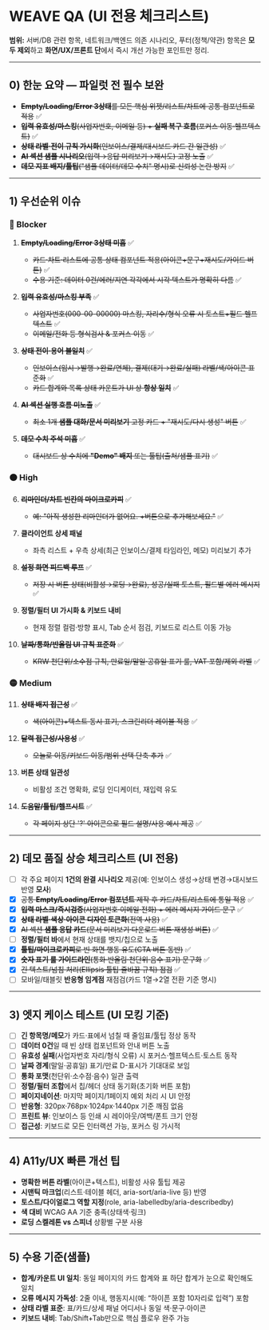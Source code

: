 # WEAVE QA (UI 전용 체크리스트)

**범위:** 서버/DB 관련 항목, 네트워크/백엔드 의존 시나리오, 푸터(정책/약관) 항목은 **모두 제외**하고 **화면/UX/프론트 단**에서 즉시 개선 가능한 포인트만 정리.

---

## 0) 한눈 요약 — 파일럿 전 필수 보완

- ~~**Empty/Loading/Error 3상태**를 모든 핵심 위젯/리스트/차트에 공통 컴포넌트로 적용~~ ✅
- ~~**입력 유효성/마스킹**(사업자번호, 이메일 등) + **실패 복구 흐름**(포커스 이동·헬프텍스트)~~ ✅
- ~~**상태 라벨·전이 규칙 가시화**(인보이스/결제/대시보드 카드 간 일관성)~~ ✅
- ~~**AI 섹션 샘플 시나리오**(입력→응답 미리보기→재시도) 고정 노출~~ ✅
- ~~**데모 지표 배지/툴팁**("샘플 데이터/데모 수치" 명시)로 신뢰성 논란 방지~~ ✅

---

## 1) 우선순위 이슈

### 🔴 Blocker

1. ~~**Empty/Loading/Error 3상태 미흡**~~ ✅

   - ~~카드·차트·리스트에 공통 상태 컴포넌트 적용(아이콘+문구+재시도/가이드 버튼)~~ ✅
   - ~~수용 기준: 데이터 0건/에러/지연 각각에서 시각·텍스트가 명확히 다름~~ ✅

2. ~~**입력 유효성/마스킹 부족**~~ ✅

   - ~~사업자번호(000-00-00000) 마스킹, 자리수/형식 오류 시 토스트+필드 헬프텍스트~~ ✅
   - ~~이메일/전화 등 형식검사 & 포커스 이동~~ ✅

3. ~~**상태 전이·용어 불일치**~~ ✅

   - ~~인보이스(임시→발행→완료/연체), 결제(대기→완료/실패) 라벨/색/아이콘 표준화~~ ✅
   - ~~카드 합계와 목록 상태 카운트가 UI 상 **항상 일치**~~ ✅

4. ~~**AI 섹션 실행 흐름 미노출**~~ ✅

   - ~~최소 1개 **샘플 대화/문서 미리보기** 고정 카드 + "재시도/다시 생성" 버튼~~ ✅

5. ~~**데모 수치 주석 미흡**~~ ✅

   - ~~대시보드 상 수치에 **"Demo" 배지** 또는 툴팁(출처/샘플 표기)~~ ✅

### 🟠 High

6. ~~**리마인더/차트 빈칸의 마이크로카피**~~ ✅

   - ~~예: "아직 생성한 리마인더가 없어요. +버튼으로 추가해보세요."~~ ✅

7. **클라이언트 상세 패널**

   - 좌측 리스트 + 우측 상세(최근 인보이스/결제 타임라인, 메모) 미리보기 추가

8. ~~**설정 화면 피드백 루프**~~ ✅

   - ~~저장 시 버튼 상태(비활성→로딩→완료), 성공/실패 토스트, 필드별 에러 메시지~~ ✅

9. **정렬/필터 UI 가시화 & 키보드 내비**

   - 현재 정렬 컬럼·방향 표시, Tab 순서 점검, 키보드로 리스트 이동 가능

10. ~~**날짜/통화/반올림 UI 규칙 표준화**~~ ✅

    - ~~KRW 천단위/소수점 규칙, 만료일/말일·공휴일 표기 룰, VAT 포함/제외 라벨~~ ✅

### 🟡 Medium

11. ~~**상태 배지 접근성**~~ ✅

    - ~~색(아이콘)+텍스트 동시 표기, 스크린리더 레이블 적용~~ ✅

12. ~~**달력 접근성/사용성**~~ ✅

    - ~~오늘로 이동/키보드 이동/범위 선택 단축 추가~~ ✅

13. **버튼 상태 일관성**

    - 비활성 조건 명확화, 로딩 인디케이터, 재입력 유도

14. ~~**도움말/툴팁/헬프시트**~~ ✅

    - ~~각 페이지 상단 '?' 아이콘으로 필드 설명/사용 예시 제공~~ ✅

---

## 2) 데모 품질 상승 체크리스트 (UI 전용)

- [ ] 각 주요 페이지 **1건의 완결 시나리오** 제공(예: 인보이스 생성→상태 변경→대시보드 반영 **모사**)
- [x] ~~공통 **Empty/Loading/Error 컴포넌트** 제작 후 카드/차트/리스트에 통일 적용~~ ✅
- [x] ~~**입력 마스크/즉시검증**(사업자번호·이메일·전화) + 에러 메시지 가이드 문구~~ ✅
- [x] ~~**상태 라벨·색상·아이콘 디자인 토큰화**(전역 사용)~~ ✅
- [x] ~~AI 섹션 **샘플 응답 카드**(문서 미리보기·다운로드 버튼·재생성 버튼)~~ ✅
- [ ] **정렬/필터 바**에서 현재 상태를 뱃지/칩으로 노출
- [x] ~~**툴팁/마이크로카피**로 빈 화면 행동 유도(CTA 버튼 동반)~~ ✅
- [x] ~~**숫자 표기 룰 가이드라인**(통화·반올림·천단위·음수 표기) 문구화~~ ✅
- [x] ~~긴 텍스트/넘침 처리(Ellipsis·툴팁·줄바꿈 규칙) 점검~~ ✅
- [ ] 모바일/태블릿 **반응형 임계점** 재점검(카드 1열→2열 전환 기준 명시)

---

## 3) 엣지 케이스 테스트 (UI 모킹 기준)

- [ ] **긴 항목명/메모**가 카드·표에서 넘칠 때 줄임표/툴팁 정상 동작
- [ ] **데이터 0건**일 때 빈 상태 컴포넌트와 안내 버튼 노출
- [ ] **유효성 실패**(사업자번호 자리/형식 오류) 시 포커스·헬프텍스트·토스트 동작
- [ ] **날짜 경계**(말일·공휴일) 표기/만료 D-표시가 기대대로 보임
- [ ] **통화 포맷**(천단위·소수점·음수) 일관 출력
- [ ] **정렬/필터 조합**에서 칩/헤더 상태 동기화(초기화 버튼 포함)
- [ ] **페이지네이션**: 마지막 페이지/1페이지 예외 처리 시 UI 안정
- [ ] **반응형**: 320px·768px·1024px·1440px 기준 깨짐 없음
- [ ] **프린트 뷰**: 인보이스 등 인쇄 시 레이아웃/여백/폰트 크기 안정
- [ ] **접근성**: 키보드로 모든 인터랙션 가능, 포커스 링 가시적

---

## 4) A11y/UX 빠른 개선 팁

- **명확한 버튼 라벨**(아이콘+텍스트), 비활성 사유 툴팁 제공
- **시맨틱 마크업**(리스트·테이블 헤더, aria-sort/aria-live 등) 반영
- **토스트/다이얼로그 역할 지정**(role, aria-labelledby/aria-describedby)
- **색 대비** WCAG AA 기준 충족(상태색·링크)
- **로딩 스켈레톤 vs 스피너** 상황별 구분 사용

---

## 5) 수용 기준(샘플)

- **합계/카운트 UI 일치**: 동일 페이지의 카드 합계와 표 하단 합계가 눈으로 확인해도 일치
- **오류 메시지 가독성**: 2줄 이내, 행동지시(예: “하이픈 포함 10자리로 입력”) 포함
- **상태 라벨 표준**: 표/카드/상세 패널 어디서나 동일 색·문구·아이콘
- **키보드 내비**: Tab/Shift+Tab만으로 핵심 플로우 완주 가능
